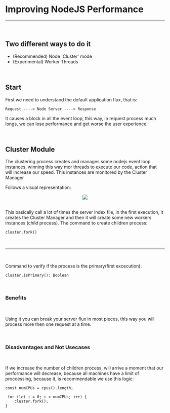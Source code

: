 # Improving NodeJS Performance
<hr>
<br>

## Two different ways to do it

- (Recommended) Node 'Cluster' mode
- (Experimental) Worker Threads
  
<br>

## Start

First we need to understand the default application flux, that is:

```
Request ----> Node Server ----> Response
```

It causes a block in all the event loop, this way, in request process much longs, we can lose performance and get worse the user experience.

<br>

## Cluster Module

The clustering process creates and manages some nodejs event loop instances, winning this way mor threads to execute our code, action that will increase our speed. This instances are monitored by the Cluster Manager

Follows a visual representation:

<div align="center">
<img src="https://miro.medium.com/max/412/1*1dzWfKzhph6oFhPjqj6x2g.png">
</div>

<br>

This basically call a lot of times the server index file, in the first execution, it creates the Cluster Manager and then it will create some new workers instances (child process). The command to create children process: 

```
cluster.fork()
```

<br>
<hr>
<br>

Command to verify if the process is the primary(first excecution):

```
cluster.isPrimary(): Boolean
```

<br>

### Benefits
<br>

Using it you can break your server flux in most pieces, this way you will process more then one request at a time.

<br>


### Disadvantages and Not Usecases
<br>

If we increase the number of children process, will arrive a moment that our performance will decrease, because all machines have a limit of proccessing, because it, is recommendable we use this logic:

```
const numCPUs = cpus().length;

 for (let i = 0; i < numCPUs; i++) {
    cluster.fork();
}
```
